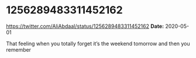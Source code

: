 # 1256289483311452162
https://twitter.com/AliAbdaal/status/1256289483311452162
**Date:** 2020-05-01

That feeling when you totally forget it’s the weekend tomorrow and then you remember

